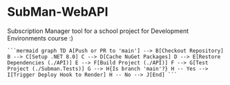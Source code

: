 # SubMan-WebAPI
Subscription Manager tool for a school project for Development Environments course :)

<pre><code>```mermaid graph TD A[Push or PR to 'main'] --> B[Checkout Repository] B --> C[Setup .NET 8.0] C --> D[Cache NuGet Packages] D --> E[Restore Dependencies (./API)] E --> F[Build Project (./API)] F --> G[Test Project (./Subman.Tests)] G --> H{Is branch 'main'?} H -- Yes --> I[Trigger Deploy Hook to Render] H -- No --> J[End] ```</code></pre>
